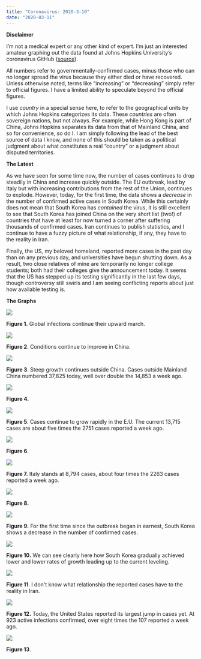 ```yaml
---
title: "Coronavirus: 2020-3-10"
date: "2020-03-11"
---
```


**Disclaimer**

I’m not a medical expert or any other kind of expert. I’m just an interested amateur graphing out the data found at Johns Hopkins University’s coronavirus GitHub ([source](https://github.com/CSSEGISandData/COVID-19/tree/master/csse_covid_19_data/csse_covid_19_daily_reports)).

All numbers refer to governmentally-confirmed cases, minus those who can no longer spread the virus because they either died or have recovered. Unless otherwise noted, terms like “increasing” or “decreasing” simply refer to official figures. I have a limited ability to speculate beyond the official figures.

I use _country_ in a special sense here, to refer to the geographical units by which Johns Hopkins categorizes its data. These _countries_ are often sovereign nations, but not always. For example, while Hong Kong is part of China, Johns Hopkins separates its data from that of Mainland China, and so for convenience, so do I. I am simply following the lead of the best source of data I know, and none of this should be taken as a political judgment about what constitutes a real “country” or a judgment about disputed territories.

**The Latest**

As we have seen for some time now, the number of cases continues to drop steadily in China and increase quickly outside. The EU outbreak, lead by Italy but with increasing contributions from the rest of the Union, continues to explode. However, today, for the first time, the data shows a _decrease_ in the number of confirmed active cases in South Korea. While this certainly does not mean that South Korea has _contained_ the virus, it is still excellent to see that South Korea has joined China on the very short list (two!) of countries that have at least for now turned a corner after suffering thousands of confirmed cases. Iran continues to publish statistics, and I continue to have a fuzzy picture of what relationship, if any, they have to the reality in Iran.

Finally, the US, my beloved homeland, reported more cases in the past day than on any previous day, and universities have begun shutting down. As a result, two close relatives of mine are temporarily no longer college students; both had their colleges give the announcement today. It seems that the US has stepped up its testing significantly in the last few days, though controversy still swirls and I am seeing conflicting reports about just how available testing is.

**The Graphs**

![](../../i/4l.png)

**Figure 1.** Global infections continue their upward march.

![](../../i/4m.png)

**Figure 2**. Conditions continue to improve in China.

![](../../i/4n.png)

**Figure 3**. Steep growth continues outside China. Cases outside Mainland China numbered 37,825 today, well over double the 14,853 a week ago.

![](../../i/4o.png)

**Figure 4.**

![](../../i/4p.png)

**Figure 5**. Cases continue to grow rapidly in the E.U. The current 13,715 cases are about five times the 2751 cases reported a week ago.

![](../../i/4q.png)

**Figure 6**.

![](../../i/4r.png)

**Figure 7.** Italy stands at 8,794 cases, about four times the 2263 cases reported a week ago.

![](../../i/4s.png)

**Figure 8.**

![](../../i/4t.png)

**Figure 9.** For the first time since the outbreak began in earnest, South Korea shows a decrease in the number of confirmed cases.

![](../../i/4u.png)

**Figure 10.** We can see clearly here how South Korea gradually achieved lower and lower rates of growth leading up to the current leveling.

![](../../i/4v.png)

**Figure 11**. I don't know what relationship the reported cases have to the reality in Iran.

![](../../i/4w.png)

**Figure 12.** Today, the United States reported its largest jump in cases yet. At 923 active infections confirmed, over eight times the 107 reported a week ago.

![](../../i/4x.png)

**Figure 13**.
